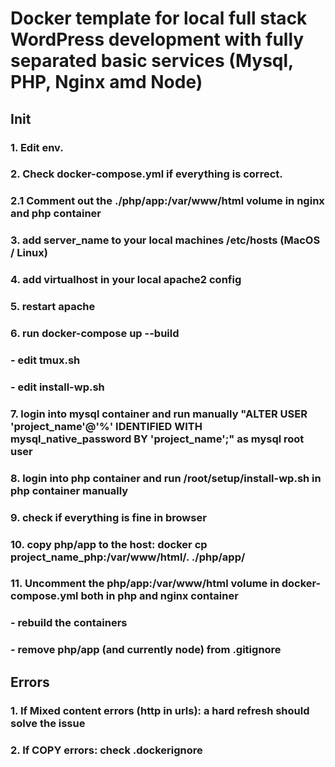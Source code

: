 # Docker template for local full stack WordPress development with fully separated basic services (Mysql, PHP, Nginx amd Node)
## Init
### 1.  Edit env.
### 2.  Check docker-compose.yml if everything is correct.
### 2.1 Comment out the ./php/app:/var/www/html volume in nginx and php container
### 3.  add server_name to your local machines /etc/hosts (MacOS / Linux)
### 4.  add virtualhost in your local apache2 config
### 5.  restart apache
### 6.  run docker-compose up --build
### - edit tmux.sh
### - edit install-wp.sh
### 7.  login into mysql container and run manually "ALTER USER 'project_name'@'%' IDENTIFIED WITH mysql_native_password BY 'project_name';" as mysql root user
### 8.  login into php container and run /root/setup/install-wp.sh in php container manually
### 9.  check if everything is fine in browser
### 10. copy php/app to the host: docker cp project_name_php:/var/www/html/. ./php/app/
### 11. Uncomment the php/app:/var/www/html volume in docker-compose.yml both in php and nginx container
### - rebuild the containers
### - remove php/app (and currently node) from .gitignore


## Errors 
### 1. If Mixed content errors (http in urls): a hard refresh should solve the issue
### 2. If COPY errors: check .dockerignore
